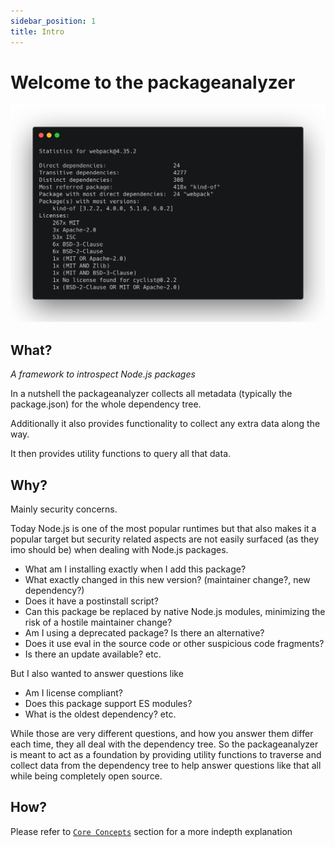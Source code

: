 ```yaml
---
sidebar_position: 1
title: Intro
---
```


# Welcome to the packageanalyzer

![](https://raw.githubusercontent.com/tmkn/packageanalyzer/master/banner.png)

## What?

_A framework to introspect Node.js packages_

In a nutshell the packageanalyzer collects all metadata (typically the package.json) for the whole dependency tree.

Additionally it also provides functionality to collect any extra data along the way.

It then provides utility functions to query all that data.

## Why?

Mainly security concerns.

Today Node.js is one of the most popular runtimes but that also makes it a popular target but security related aspects are not easily surfaced (as they imo should be) when dealing with Node.js packages.

-   What am I installing exactly when I add this package?
-   What exactly changed in this new version? (maintainer change?, new dependency?)
-   Does it have a postinstall script?
-   Can this package be replaced by native Node.js modules, minimizing the risk of a hostile maintainer change?
-   Am I using a deprecated package? Is there an alternative?
-   Does it use eval in the source code or other suspicious code fragments?
-   Is there an update available?
    etc.

But I also wanted to answer questions like

-   Am I license compliant?
-   Does this package support ES modules?
-   What is the oldest dependency?
    etc.

While those are very different questions, and how you answer them differ each time, they all deal with the dependency tree. So the packageanalyzer is meant to act as a foundation by providing utility functions to traverse and collect data from the dependency tree to help answer questions like that all while being completely open source.

## How?

Please refer to [`Core Concepts`](./core_concepts/) section for a more indepth explanation

